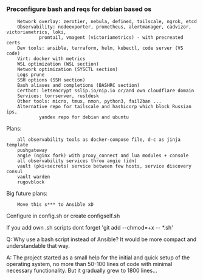 ### Preconfigure bash and reqs for debian based os

        Network overlay: zerotier, nebula, defined, tailscale, ngrok, etcd
        Observability: nodeexporter, prometheus, alertmanager, cadvizor, victoriametrics, loki, 
                promtail, vmagent (victoriametrics) - with precreated certs
        Dev tools: ansible, terraform, helm, kubectl, code server (VS code)
        Virt: docker with metrics
        WSL optimization (WSL section)
        Network optimization (SYSCTL section)
        Logs prune
        SSH options (SSH section)
        Bash aliases and completions (BASHRC section)
        Certbot: letsencrypt sslip.io/nip.io or/and own cloudflare domain
        Services: torrserver, rustdesk
        Other tools: micro, tmux, nmon, python3, fail2ban ...
        Alternative repo for tailscale and hashicorp which block Russian ips, 
                yandex repo for debian and ubuntu
Plans:

        all observability tools as docker-compose file, d-c as jinja template
        pushgateway
        angie (nginx fork) with proxy_connect and lua modules + console
        all observability services throu angie (idn)
        vault (pki+secrets) service between few hosts, service discovery consul
        vault warden
        rugovblock

Big future plans:

        Move this s*** to Ansible xD

Configure in config.sh or create configself.sh

If you add own .sh scripts dont forget 'git add --chmod=+x -- *.sh'

Q: Why use a bash script instead of Ansible? It would be more compact and understandable that way.

A: The project started as a small help for the initial and quick setup of the operating system, no more than 50-100 lines of code with minimal necessary functionality. But it gradually grew to 1800 lines...

